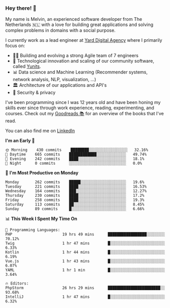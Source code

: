 ### Hey there! 👋

My name is Melvin, an experienced software developer from The Netherlands 🇳🇱 with a love for building great applications and solving complex problems in domains with a social purpose. 

I currently work as a lead engineer at [Yard Digital Agency](https://github.com/yardinternet) where I primarily focus on:

* 👏🏼 Building and evolving a strong Agile team of 7 engineers
* 🚀 Technological innovation and scaling of our community software, called [Yunits](https://www.yunits.com/).
* 📊 Data science and Machine Learning (Recommender systems, network analysis, NLP, visualization, ...)
* 🏛 Architecture of our applications and API's
* 🔐 Security & privacy

I've been programming since I was 12 years old and have been honing my skills ever since through work experience, reading, experimenting, and courses.
Check out my [Goodreads 📚](https://goodreads.com/melvinkoopmans) for an overview of the books that I've read. 

You can also find me on [LinkedIn](https://www.linkedin.com/in/melvinkoopmans)

<!--START_SECTION:waka-->
**I'm an Early 🐤** 

```text
🌞 Morning    430 commits    ████████░░░░░░░░░░░░░░░░░   32.16% 
🌆 Daytime    665 commits    ████████████░░░░░░░░░░░░░   49.74% 
🌃 Evening    242 commits    ████░░░░░░░░░░░░░░░░░░░░░   18.1% 
🌙 Night      0 commits      ░░░░░░░░░░░░░░░░░░░░░░░░░   0.0%

```
📅 **I'm Most Productive on Monday** 

```text
Monday       262 commits    █████░░░░░░░░░░░░░░░░░░░░   19.6% 
Tuesday      221 commits    ████░░░░░░░░░░░░░░░░░░░░░   16.53% 
Wednesday    164 commits    ███░░░░░░░░░░░░░░░░░░░░░░   12.27% 
Thursday     230 commits    ████░░░░░░░░░░░░░░░░░░░░░   17.2% 
Friday       258 commits    ████░░░░░░░░░░░░░░░░░░░░░   19.3% 
Saturday     113 commits    ██░░░░░░░░░░░░░░░░░░░░░░░   8.45% 
Sunday       89 commits     █░░░░░░░░░░░░░░░░░░░░░░░░   6.66%

```


📊 **This Week I Spent My Time On** 

```text
💬 Programming Languages: 
PHP                      19 hrs 49 mins      █████████████████░░░░░░░░   70.12% 
Twig                     1 hr 47 mins        █░░░░░░░░░░░░░░░░░░░░░░░░   6.33% 
Kotlin                   1 hr 44 mins        █░░░░░░░░░░░░░░░░░░░░░░░░   6.19% 
Vue.js                   1 hr 43 mins        █░░░░░░░░░░░░░░░░░░░░░░░░   6.07% 
YAML                     1 hr 1 min          █░░░░░░░░░░░░░░░░░░░░░░░░   3.64%

🔥 Editors: 
PhpStorm                 26 hrs 29 mins      ███████████████████████░░   93.68% 
IntelliJ                 1 hr 47 mins        █░░░░░░░░░░░░░░░░░░░░░░░░   6.32%

```


<!--END_SECTION:waka-->
